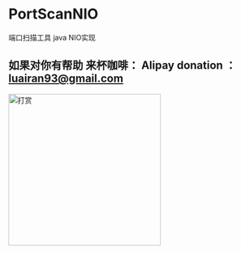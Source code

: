 # PortScanNIO
端口扫描工具  java NIO实现
## 如果对你有帮助 来杯咖啡：  Alipay donation ： luairan93@gmail.com



 <img src="https://luairan.github.io/DingTalk20170821162050.png" width = "300" alt="打赏" />
